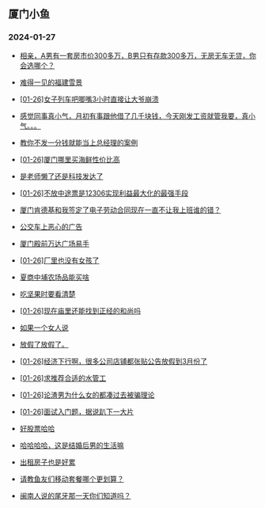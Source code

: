 ## 厦门小鱼 
### 2024-01-27

+ [相亲，A男有一套房市价300多万，B男只有存款300多万，无房无车无贷，你会选哪个？](http://bbs.xmfish.com/read-htm-tid-18140663.html)

+ [难得一见的福建雪景](http://bbs.xmfish.com/read-htm-tid-18140657.html)

+ [[01-26]女子列车吧唧嘴3小时直接让大爷崩溃](http://bbs.xmfish.com/read-htm-tid-18140682.html)

+ [感觉同事真小气，月初有事跟他借了几千块钱，今天刚发工资就管我要，真小气。。。](http://bbs.xmfish.com/read-htm-tid-18140835.html)

+ [教你不发一分钱就能当上总经理的案例](http://bbs.xmfish.com/read-htm-tid-18140635.html)

+ [[01-26]厦门哪里买海鲜性价比高](http://bbs.xmfish.com/read-htm-tid-18140710.html)

+ [是老师懒了还是科技发达了](http://bbs.xmfish.com/read-htm-tid-18140830.html)

+ [[01-26]不放中途票是12306实现利益最大化的最强手段](http://bbs.xmfish.com/read-htm-tid-18140746.html)

+ [厦门肯德基和我签定了电子劳动合同现在一直不让我上班谁的错？](http://bbs.xmfish.com/read-htm-tid-18140723.html)

+ [公交车上恶心的广告](http://bbs.xmfish.com/read-htm-tid-18140675.html)

+ [厦门殿前万达广场易手](http://bbs.xmfish.com/read-htm-tid-18140790.html)

+ [[01-26]厂里也没有女孩了](http://bbs.xmfish.com/read-htm-tid-18140761.html)

+ [夏商中埔农场品能买啥](http://bbs.xmfish.com/read-htm-tid-18140780.html)

+ [吃坚果时要看清楚](http://bbs.xmfish.com/read-htm-tid-18140850.html)

+ [[01-26]现在庙里还能找到正经的和尚吗](http://bbs.xmfish.com/read-htm-tid-18140883.html)

+ [如果一个女人说](http://bbs.xmfish.com/read-htm-tid-18140807.html)

+ [放假了放假了。](http://bbs.xmfish.com/read-htm-tid-18140768.html)

+ [[01-26]经济下行啊，很多公司店铺都张贴公告放假到3月份了](http://bbs.xmfish.com/read-htm-tid-18140903.html)

+ [[01-26]求推荐合适的水管工](http://bbs.xmfish.com/read-htm-tid-18140772.html)

+ [[01-26]论渣男为什么女的都凑过去被骗理论](http://bbs.xmfish.com/read-htm-tid-18140867.html)

+ [[01-26]面试入门题，据说趴下一大片](http://bbs.xmfish.com/read-htm-tid-18140812.html)

+ [好股票哈哈](http://bbs.xmfish.com/read-htm-tid-18140803.html)

+ [哈哈哈哈，这是结婚后男的生活嘛](http://bbs.xmfish.com/read-htm-tid-18140961.html)

+ [出租房子也是好累](http://bbs.xmfish.com/read-htm-tid-18140996.html)

+ [请教鱼友们移动套餐哪个更划算？](http://bbs.xmfish.com/read-htm-tid-18140930.html)

+ [闽南人说的尾牙那一天你们知道吗？](http://bbs.xmfish.com/read-htm-tid-18140932.html)

